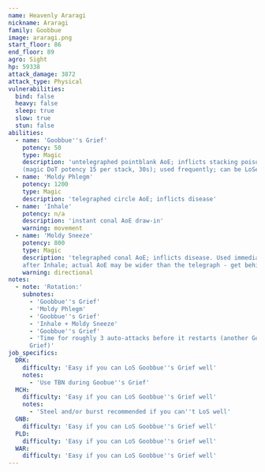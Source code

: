```yaml
---
name: Heavenly Araragi
nickname: Araragi
family: Goobbue
image: araragi.png
start_floor: 86
end_floor: 89
agro: Sight
hp: 59338
attack_damage: 3872
attack_type: Physical
vulnerabilities:
  bind: false
  heavy: false
  sleep: true
  slow: true
  stun: false
abilities:
  - name: 'Goobbue''s Grief'
    potency: 50
    type: Magic
    description: 'untelegraphed pointblank AoE; inflicts stacking poison
    (magic DoT potency 15 per stack, 30s); used frequently; can be LoSed'
  - name: 'Moldy Phlegm'
    potency: 1200
    type: Magic
    description: 'telegraphed circle AoE; inflicts disease'
  - name: 'Inhale'
    potency: n/a
    description: 'instant conal AoE draw-in'
    warning: movement
  - name: 'Moldy Sneeze'
    potency: 800
    type: Magic
    description: 'telegraphed conal AoE; inflicts disease. Used immediately
    after Inhale; actual AoE may be wider than the telegraph - get behind!'
    warning: directional
notes:
  - note: 'Rotation:'
    subnotes:
      - 'Goobbue''s Grief'
      - 'Moldy Phlegm'
      - 'Goobbue''s Grief'
      - 'Inhale + Moldy Sneeze'
      - 'Goobbue''s Grief'
      - 'Time for roughly 3 auto-attacks before it restarts (another Goobbue''s
      Grief)'
job_specifics:
  DRK:
    difficulty: 'Easy if you can LoS Goobbue''s Grief well'
    notes:
      - 'Use TBN during Goobue''s Grief'
  MCH:
    difficulty: 'Easy if you can LoS Goobbue''s Grief well'
    notes:
      - 'Steel and/or burst recommended if you can''t LoS well'
  GNB:
    difficulty: 'Easy if you can LoS Goobbue''s Grief well'
  PLD:
    difficulty: 'Easy if you can LoS Goobbue''s Grief well'
  WAR:
    difficulty: 'Easy if you can LoS Goobbue''s Grief well'
---
```

